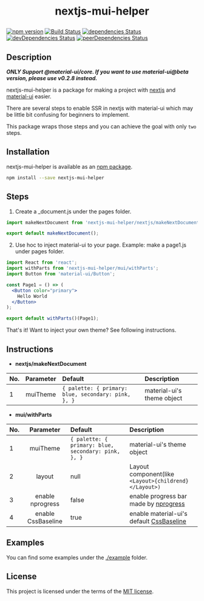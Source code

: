 <h1 align="center">

nextjs-mui-helper

</h1>

[![npm version](https://badge.fury.io/js/nextjs-mui-helper.svg)](https://badge.fury.io/js/nextjs-mui-helper)
 [![Build Status](https://travis-ci.org/thundermiracle/nextjs-mui-helper.svg)](https://travis-ci.org/thundermiracle/nextjs-mui-helper)
[![dependencies Status](https://david-dm.org/thundermiracle/nextjs-mui-helper/status.svg)](https://david-dm.org/thundermiracle/nextjs-mui-helper)
[![devDependencies Status](https://david-dm.org/thundermiracle/nextjs-mui-helper/dev-status.svg)](https://david-dm.org/thundermiracle/nextjs-mui-helper?type=dev)
[![peerDependencies Status](https://david-dm.org/thundermiracle/nextjs-mui-helper/peer-status.svg)](https://david-dm.org/thundermiracle/nextjs-mui-helper?type=peer)

## Description

***ONLY Support @material-ui/core. If you want to use material-ui@beta version, please use v0.2.8 instead.***

nextjs-mui-helper is a package for making a project with [nextjs](https://github.com/zeit/next.js/) and [material-ui](https://github.com/mui-org/material-ui) easier.

There are several steps to enable SSR in nextjs with material-ui which may be little bit confusing for beginners to implement.

This package wraps those steps and you can achieve the goal with only `two` steps. 

## Installation

nextjs-mui-helper is available as an [npm package](https://www.npmjs.org/package/nextjs-mui-helper).

```sh
npm install --save nextjs-mui-helper
```

## Steps

1. Create a _document.js under the pages folder.

```jsx
import makeNextDocument from 'nextjs-mui-helper/nextjs/makeNextDocument';

export default makeNextDocument();
```

2. Use hoc to inject material-ui to your page. Example: make a page1.js under pages folder.

```jsx
import React from 'react';
import withParts from 'nextjs-mui-helper/mui/withParts';
import Button from 'material-ui/Button';

const Page1 = () => (
  <Button color="primary">
    Hello World
  </Button>
);

export default withParts()(Page1);
```
That's it! Want to inject your own theme? See following instructions.

## Instructions

* **nextjs/makeNextDocument**

| No.   |      Parameter      |  Default | Description |
|:---|:-------------:|:--------------|:-----------|
| 1 |  muiTheme | ```{ palette: { primary: blue, secondary: pink, }, }``` | material-ui's theme object |

* **mui/withParts**

| No.   |      Parameter      |  Default | Description |
|:---|:-------------:|:--------------|:-----------|
| 1 |  muiTheme | ```{ palette: { primary: blue, secondary: pink, }, }``` | material-ui's theme object |
| 2 |  layout | null | Layout component(like ```<Layout>{childrend}</Layout>)``` |
| 3 |  enable nprogress | false | enable progress bar made by [nprogress](https://github.com/rstacruz/nprogress) |
| 4 |  enable CssBaseline | true | enable material-ui's default [CssBaseline](https://material-ui-next.com/style/css-baseline/) |

## Examples

You can find some examples under the [./example](/examples) folder.

## License

This project is licensed under the terms of the
[MIT license](/LICENSE).
